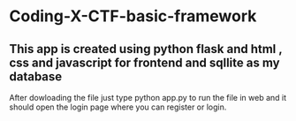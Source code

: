# Coding-X-CTF-basic-framework

## This app is created using python flask and html , css and javascript for frontend and sqllite as my database

After dowloading the file just type python app.py to run the file in web and it should open the login page where you can register or login.
